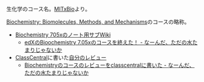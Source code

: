 生化学のコース名。[MITxBio](MITxBio)より。

[Biochemistry: Biomolecules, Methods, and Mechanisms](https://www.edx.org/course/biochemistry-biomolecules-methods-and-mechanisms)のコースの略称。

- [Biochemistry 705xのノート用サブWiki](https://karino2.github.io/Biochemistry705x/Home)
  - [edXのBioochemistry 7.05xのコースを終えた！ - なーんだ、ただの水たまりじゃないか](https://karino2.github.io/2021/12/06/finish_biochemistry_course.html)
- [ClassCentral](ClassCentral)に書いた[自分のレビュー](https://www.classcentral.com/report/review-mit-biochemistry/)
  - [Biochemistryのコースのレビューをclasscentralに書いた - なーんだ、ただの水たまりじゃないか](https://karino2.github.io/2022/01/17/my_review_in_classcentral.html)
